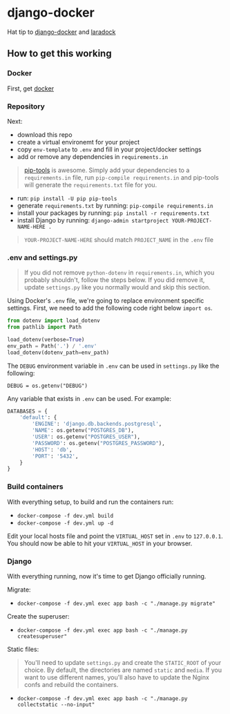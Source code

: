 # django-docker

Hat tip to [django-docker](https://github.com/huchenw/django-docker) and [laradock](https://github.com/laradock/laradock)

## How to get this working
### Docker
First, get [docker](https://www.docker.com)

### Repository
Next:

* download this repo
* create a virtual environemt for your project
* copy `env-template` to `.env` and fill in your project/docker settings
* add or remove any dependencies in `requirements.in`

> [pip-tools](https://github.com/jazzband/pip-tools) is awesome. Simply add your dependencies to a `requirements.in` file, run `pip-compile requirements.in` and pip-tools will generate the `requirements.txt` file for you.

* run: `pip install -U pip pip-tools`
* generate `requirements.txt` by running: `pip-compile requirements.in`
* install your packages by running: `pip install -r requirements.txt`
* install Django by running: `django-admin startproject YOUR-PROJECT-NAME-HERE .`

> `YOUR-PROJECT-NAME-HERE` should match `PROJECT_NAME` in the `.env` file

### .env and settings.py
> If you did not remove `python-dotenv` in `requirements.in`, which you probably shouldn't, follow the steps below. If you did remove it, update `settings.py` like you normally would and skip this section.

Using Docker's `.env` file, we're going to replace environment specific settings. First, we need to add the following code right below `import os`.

```python
from dotenv import load_dotenv
from pathlib import Path

load_dotenv(verbose=True)
env_path = Path('.') / '.env'
load_dotenv(dotenv_path=env_path)
```

The `DEBUG` environment variable in `.env` can be used in `settings.py` like the following:

`DEBUG = os.getenv("DEBUG")`

Any variable that exists in `.env` can be used. For example:

```python
DATABASES = {
    'default': {
        'ENGINE': 'django.db.backends.postgresql',
        'NAME': os.getenv("POSTGRES_DB"),
        'USER': os.getenv("POSTGRES_USER"),
        'PASSWORD': os.getenv("POSTGRES_PASSWORD"),
        'HOST': 'db',
        'PORT': '5432',
    }
}
```

### Build containers
With everything setup, to build and run the containers run:
* `docker-compose -f dev.yml build`
* `docker-compose -f dev.yml up -d`

Edit your local hosts file and point the `VIRTUAL_HOST` set in `.env` to `127.0.0.1`. You should now be able to hit your `VIRTUAL_HOST` in your browser.

### Django
With everything running, now it's time to get Django officially running. 

Migrate:
* `docker-compose -f dev.yml exec app bash -c "./manage.py migrate"`

Create the superuser:
* `docker-compose -f dev.yml exec app bash -c "./manage.py createsuperuser"`

Static files:
> You'll need to update `settings.py` and create the `STATIC_ROOT` of your choice. By default, the directories are named `static` and `media`. If you want to use different names, you'll also have to update the Nginx confs and rebuild the containers.
* `docker-compose -f dev.yml exec app bash -c "./manage.py collectstatic --no-input"`
